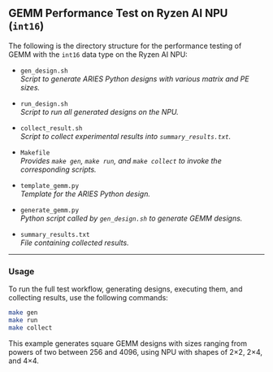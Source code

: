 ## GEMM Performance Test on Ryzen AI NPU (`int16`)

The following is the directory structure for the performance testing of GEMM with the `int16` data type on the Ryzen AI NPU:

- `gen_design.sh`  
  *Script to generate ARIES Python designs with various matrix and PE sizes.*

- `run_design.sh`  
  *Script to run all generated designs on the NPU.*

- `collect_result.sh`  
  *Script to collect experimental results into `summary_results.txt`.*

- `Makefile`  
  *Provides `make gen`, `make run`, and `make collect` to invoke the corresponding scripts.*

- `template_gemm.py`  
  *Template for the ARIES Python design.*

- `generate_gemm.py`  
  *Python script called by `gen_design.sh` to generate GEMM designs.*

- `summary_results.txt`  
  *File containing collected results.*

---

### Usage

To run the full test workflow, generating designs, executing them, and collecting results, use the following commands:

```sh
make gen
make run
make collect
```

This example generates square GEMM designs with sizes ranging from powers of two between 256 and 4096, using NPU with shapes of 2×2, 2×4, and 4×4.